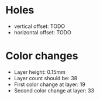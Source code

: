 # Holes
- vertical offset: TODO
- horizontal offset: TODO

# Color changes
- Layer height: 0.15mm
- Layer count should be: 38
- First color change at layer: 19
- Second color change at layer: 33
